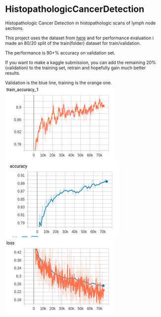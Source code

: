# HistopathologicCancerDetection
Histopathologic Cancer Detection in histopathologic scans of lymph node sections.

This project uses the dataset from [here](https://www.kaggle.com/c/histopathologic-cancer-detection/data)
and for performance evaluation i made an 80/20 split of the train(folder) dataset for train/validation.

The performance is 90+% accuracy on validation set.

If you want to make a kaggle submission, you can add the remaining 20%(validation) to the training set, retrain
and hopefully gain much better results.

Validation is the blue line, training is the orange one.
![alt text](imgs/train_acc.png) ![alt text](imgs/val_acc.png) ![alt text](imgs/loss.png) 
